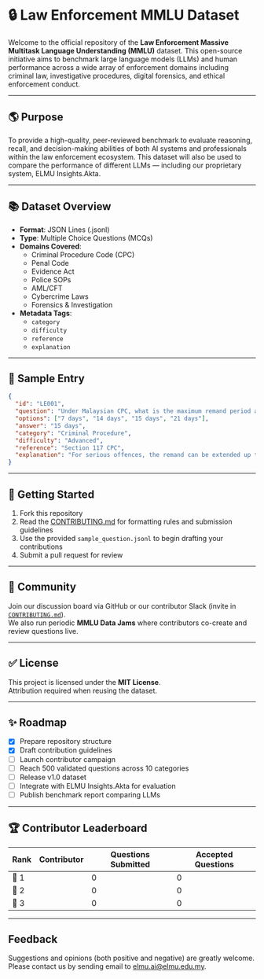 # 🔒 Law Enforcement MMLU Dataset

Welcome to the official repository of the **Law Enforcement Massive Multitask Language Understanding (MMLU)** dataset. This open-source initiative aims to benchmark large language models (LLMs) and human performance across a wide array of enforcement domains including criminal law, investigative procedures, digital forensics, and ethical enforcement conduct.

---

## 🌎 Purpose

To provide a high-quality, peer-reviewed benchmark to evaluate reasoning, recall, and decision-making abilities of both AI systems and professionals within the law enforcement ecosystem. This dataset will also be used to compare the performance of different LLMs — including our proprietary system, ELMU Insights.Akta.

---

## 📚 Dataset Overview

- **Format**: JSON Lines (.jsonl)  
- **Type**: Multiple Choice Questions (MCQs)  
- **Domains Covered**:
  - Criminal Procedure Code (CPC)
  - Penal Code
  - Evidence Act
  - Police SOPs
  - AML/CFT
  - Cybercrime Laws
  - Forensics & Investigation  
- **Metadata Tags**:
  - `category`
  - `difficulty`
  - `reference`
  - `explanation`

---

## 🔢 Sample Entry

```json
{
  "id": "LE001",
  "question": "Under Malaysian CPC, what is the maximum remand period a Magistrate can grant for a serious offence?",
  "options": ["7 days", "14 days", "15 days", "21 days"],
  "answer": "15 days",
  "category": "Criminal Procedure",
  "difficulty": "Advanced",
  "reference": "Section 117 CPC",
  "explanation": "For serious offences, the remand can be extended up to 15 days."
}
```
---

## 🚀 Getting Started

1. Fork this repository  
2. Read the [CONTRIBUTING.md](CONTRIBUTING.md) for formatting rules and submission guidelines  
3. Use the provided `sample_question.jsonl` to begin drafting your contributions  
4. Submit a pull request for review  

---

## 👥 Community

Join our discussion board via GitHub or our contributor Slack (invite in [`CONTRIBUTING.md`](CONTRIBUTING.md)).  
We also run periodic **MMLU Data Jams** where contributors co-create and review questions live.

---

## ✅ License

This project is licensed under the **MIT License**.  
Attribution required when reusing the dataset.

---

## ✨ Roadmap

- [x] Prepare repository structure
- [x] Draft contribution guidelines
- [ ] Launch contributor campaign
- [ ] Reach 500 validated questions across 10 categories
- [ ] Release v1.0 dataset
- [ ] Integrate with ELMU Insights.Akta for evaluation
- [ ] Publish benchmark report comparing LLMs

---

## 🏆 Contributor Leaderboard

| Rank | Contributor | Questions Submitted | Accepted Questions |
|------|-------------|---------------------|--------------------|
| 🥇 1 |             | 0                  | 0                 |
| 🥈 2 |             | 0                  | 0                 |
| 🥉 3 |             | 0                  | 0                 |

---

## Feedback

Suggestions and opinions (both positive and negative) are greatly welcome. 
Please contact us by sending email to [elmu.ai@elmu.edu.my](mailto:elmu.ai@elmu.edu.my).


